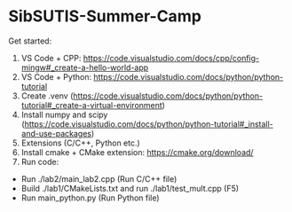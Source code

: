 # SibSUTIS-Summer-Camp

Get started:
1. VS Code + CPP:
https://code.visualstudio.com/docs/cpp/config-mingw#_create-a-hello-world-app
2. VS Code + Python:
https://code.visualstudio.com/docs/python/python-tutorial
3. Create .venv (https://code.visualstudio.com/docs/python/python-tutorial#_create-a-virtual-environment)
4. Install numpy and scipy (https://code.visualstudio.com/docs/python/python-tutorial#_install-and-use-packages)
5. Extensions (C/C++, Python etc.)
6. Install cmake + CMake extension:
https://cmake.org/download/
7. Run code:
- Run ./lab2/main_lab2.cpp (Run C/C++ file)
- Build ./lab1/CMakeLists.txt and run ./lab1/test_mult.cpp (F5)
- Run main_python.py (Run Python file)
